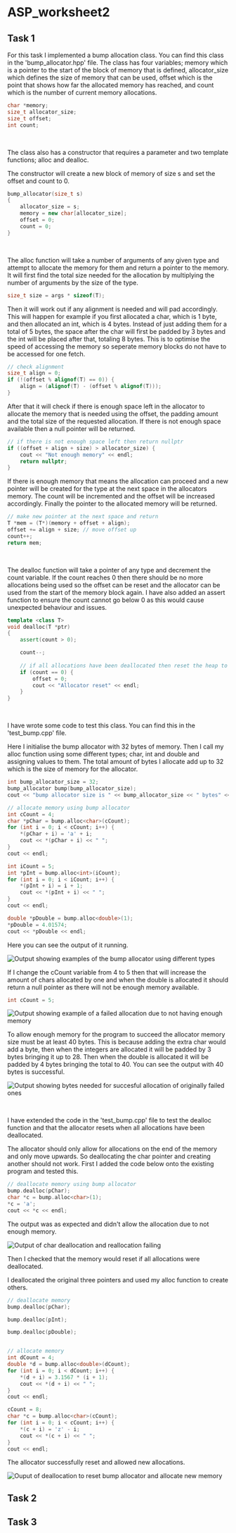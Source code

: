 # ASP_worksheet2

## Task 1

For this task I implemented a bump allocation class. You can find this class in the 'bump_allocator.hpp' file. The class has four variables; memory which is a pointer to the start of the block of memory that is defined, allocator_size which defines the size of memory that can be used, offset which is the point that shows how far the allocated memory has reached, and count which is the number of current memory allocations.
```c++
char *memory;
size_t allocator_size;
size_t offset;
int count;
```

<br/>

The class also has a constructor that requires a parameter and two template functions; alloc and dealloc.

The constructor will create a new block of memory of size s and set the offset and count to 0.
```c++
bump_allocator(size_t s)
{
    allocator_size = s;
    memory = new char[allocator_size];
    offset = 0;
    count = 0;
}
```

<br/>

The alloc function will take a number of arguments of any given type and attempt to allocate the memory for them and return a pointer to the memory. It will first find the total size needed for the allocation by multiplying the number of arguments by the size of the type.
```c++
size_t size = args * sizeof(T);
```

Then it will work out if any alignment is needed and will pad accordingly. This will happen for example if you first allocated a char, which is 1 byte, and then allocated an int, which is 4 bytes. Instead of just adding them for a total of 5 bytes, the space after the char will first be padded by 3 bytes and the int will be placed after that, totaling 8 bytes. This is to optimise the speed of accessing the memory so seperate memory blocks do not have to be accessed for one fetch.
```c++
// check alignment
size_t align = 0;
if (!(offset % alignof(T) == 0)) {
    align = (alignof(T) - (offset % alignof(T)));
}
```

After that it will check if there is enough space left in the allocator to allocate the memory that is needed using the offset, the padding amount and the total size of the requested allocation. If there is not enough space available then a null pointer will be returned.
```c++
// if there is not enough space left then return nullptr
if ((offset + align + size) > allocator_size) {
    cout << "Not enough memory" << endl;
    return nullptr;
}
```

If there is enough memory that means the allocation can proceed and a new pointer will be created for the type at the next space in the allocators memory. The count will be incremented and the offset will be increased accordingly. Finally the pointer to the allocated memory will be returned.
```c++
// make new pointer at the next space and return
T *mem = (T*)(memory + offset + align);
offset += align + size; // move offset up
count++;
return mem;
```

<br/>

The dealloc function will take a pointer of any type and decrement the count variable. If the count reaches 0 then there should be no more allocations being used so the offset can be reset and the allocator can be used from the start of the memory block again. I have also added an assert function to ensure the count cannot go below 0 as this would cause unexpected behaviour and issues.
```c++
template <class T>
void dealloc(T *ptr)
{
    assert(count > 0);

    count--;
    
    // if all allocations have been deallocated then reset the heap to the start
    if (count == 0) {
        offset = 0;
        cout << "Allocator reset" << endl;
    }
}
```

<br/>

I have wrote some code to test this class. You can find this in the 'test_bump.cpp' file.

Here I initialise the bump allocator with 32 bytes of memory. Then I call my alloc function using some different types; char, int and double and assigning values to them. The total amount of bytes I allocate add up to 32 which is the size of memory for the allocator.
```c++
int bump_allocator_size = 32;
bump_allocator bump(bump_allocator_size);
cout << "bump allocator size is " << bump_allocator_size << " bytes" << endl;

// allocate memory using bump allocator
int cCount = 4;
char *pChar = bump.alloc<char>(cCount);
for (int i = 0; i < cCount; i++) {
    *(pChar + i) = 'a' + i;
    cout << *(pChar + i) << " ";
}
cout << endl;

int iCount = 5;
int *pInt = bump.alloc<int>(iCount);
for (int i = 0; i < iCount; i++) {
    *(pInt + i) = i + 1;
    cout << *(pInt + i) << " ";
}
cout << endl;

double *pDouble = bump.alloc<double>(1);
*pDouble = 4.01574;
cout << *pDouble << endl;
```

Here you can see the output of it running.

![Output showing examples of the bump allocator using different types](images/task1_output1.png)


If I change the cCount variable from 4 to 5 then that will increase the amount of chars allocated by one and when the double is allocated it should return a null pointer as there will not be enough memory available.
```c++
int cCount = 5;
```
![Output showing example of a failed allocation due to not having enough memory](images/task1_output2.png)


To allow enough memory for the program to succeed the allocator memory size must be at least 40 bytes. This is because adding the extra char would add a byte, then when the integers are allocated it will be padded by 3 bytes bringing it up to 28. Then when the double is allocated it will be padded by 4 bytes bringing the total to 40. You can see the output with 40 bytes is successful.

![Output showing bytes needed for succesful allocation of originally failed ones](images/task1_output4.png)

<br/>

I have extended the code in the 'test_bump.cpp' file to test the dealloc function and that the allocator resets when all allocations have been deallocated.

The allocator should only allow for allocations on the end of the memory and only move upwards. So deallocating the char pointer and creating another should not work. First I added the code below onto the existing program and tested this.
```c++
// deallocate memory using bump allocator
bump.dealloc(pChar);
char *c = bump.alloc<char>(1);
*c = 'a';
cout << *c << endl;
```

The output was as expected and didn't allow the allocation due to not enough memory.

![Output of char deallocation and reallocation failing](images/task1_output5.png)


Then I checked that the memory would reset if all allocations were deallocated. 

I deallocated the original three pointers and used my alloc function to create others.
```c++
// deallocate memory
bump.dealloc(pChar);

bump.dealloc(pInt);

bump.dealloc(pDouble);


// allocate memory
int dCount = 4;
double *d = bump.alloc<double>(dCount);
for (int i = 0; i < dCount; i++) {
    *(d + i) = 3.1567 * (i + 1);
    cout << *(d + i) << " ";
}
cout << endl;

cCount = 8;
char *c = bump.alloc<char>(cCount);
for (int i = 0; i < cCount; i++) {
    *(c + i) = 'z' - i;
    cout << *(c + i) << " ";
}
cout << endl;
```

The allocator successfully reset and allowed new allocations.

![Ouput of deallocation to reset bump allocator and allocate new memory](images/task1_output6.png)


## Task 2












## Task 3